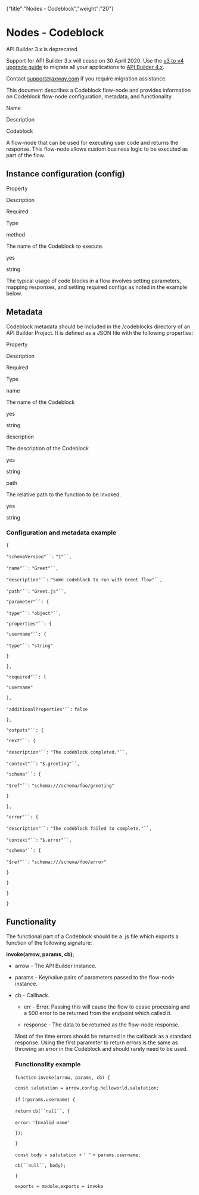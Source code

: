{"title":"Nodes - Codeblock","weight":"20"} 

# Nodes - Codeblock

API Builder 3.x is deprecated

Support for API Builder 3.x will cease on 30 April 2020. Use the [v3 to v4 upgrade guide](https://docs.axway.com/bundle/API_Builder_4x_allOS_en/page/api_builder_v3_to_v4_upgrade_guide.html) to migrate all your applications to [API Builder 4.x](https://docs.axway.com/bundle/API_Builder_4x_allOS_en/page/api_builder_getting_started_guide.html).

Contact [support@axway.com](mailto:support@axway.com) if you require migration assistance.

This document describes a Codeblock flow-node and provides information on Codeblock flow-node configuration, metadata, and functionality.

Name

Description

Codeblock

A flow-node that can be used for executing user code and returns the response. This flow-node allows custom business logic to be executed as part of the flow.

## Instance configuration (config)

Property

Description

Required

Type

method

The name of the Codeblock to execute.

yes

string

The typical usage of code blocks in a flow involves setting parameters, mapping responses, and setting required configs as noted in the example below.

## Metadata

Codeblock metadata should be included in the /codeblocks directory of an API Builder Project. It is defined as a JSON file with the following properties:

Property

Description

Required

Type

name

The name of the Codeblock

yes

string

description

The description of the Codeblock

yes

string

path

The relative path to the function to be invoked.

yes

string

### Configuration and metadata example

`{`

`"schemaVersion"``:` `"1"``,`

`"name"``:` `"Greet"``,`

`"description"``:` `"Some codeblock to run with Greet flow"``,`

`"path"``:` `"Greet.js"``,`

`"parameter"``: {`

`"type"``:` `"object"``,`

`"properties"``: {`

`"username"``: {`

`"type"``:` `"string"`

`}`

`},`

`"required"``: [`

`"username"`

`],`

`"additionalProperties"``:` `false`

`},`

`"outputs"``: {`

`"next"``: {`

`"description"``:` `"The codeblock completed."``,`

`"context"``:` `"$.greeting"``,`

`"schema"``: {`

`"$ref"``:` `"schema:///schema/foo/greeting"`

`}`

`},`

`"error"``: {`

`"description"``:` `"The codeblock failed to complete."``,`

`"context"``:` `"$.error"``,`

`"schema"``: {`

`"$ref"``:` `"schema:///schema/foo/error"`

`}`

`}`

`}`

`}`

## Functionality

The functional part of a Codeblock should be a .js file which exports a function of the following signature:

**invoke(arrow, params, cb);**

*   arrow <Arrow> - The API Builder instance.
    
*   params <Object> - Key/value pairs of parameters passed to the flow-node instance.
    
*   cb <Function> - Callback.
    
    *   err - Error. Passing this will cause the flow to cease processing and a 500 error to be returned from the endpoint which called it.
        
    *   response - The data to be returned as the flow-node response.
        

Most of the time errors should be returned in the callback as a standard response. Using the first parameter to return errors is the same as throwing an error in the Codeblock and should rarely need to be used.

### Functionality example

`function` `invoke(arrow, params, cb) {`

`const salutation = arrow.config.helloworld.salutation;`

`if` `(!params.username) {`

`return` `cb(``null``, {`

`error:` `'Invalid name'`

`});`

`}`

`const body = salutation +` `' '` `+ params.username;`

`cb(``null``, body);`

`}`

`exports = module.exports = invoke`